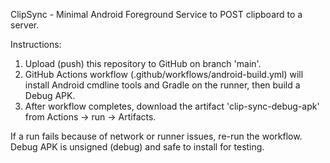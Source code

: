 ClipSync - Minimal Android Foreground Service to POST clipboard to a server.

Instructions:
1. Upload (push) this repository to GitHub on branch 'main'.
2. GitHub Actions workflow (.github/workflows/android-build.yml) will install Android cmdline tools and Gradle on the runner, then build a Debug APK.
3. After workflow completes, download the artifact 'clip-sync-debug-apk' from Actions -> run -> Artifacts.

If a run fails because of network or runner issues, re-run the workflow. Debug APK is unsigned (debug) and safe to install for testing.
